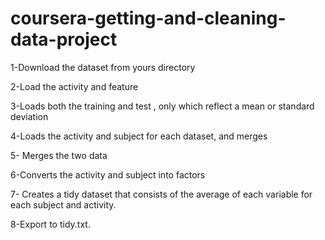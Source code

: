 # coursera-getting-and-cleaning-data-project




  1-Download the dataset from yours directory
  
  2-Load the activity and feature 
  
  3-Loads both the training and test , only which reflect a mean or standard deviation
  
  4-Loads the activity and subject  for each dataset, and merges
  
  5- Merges the two data
  
  6-Converts the activity and subject  into factors
  
  7- Creates a tidy dataset that consists of the average of each variable for each subject and activity.

  8-Export to tidy.txt.
